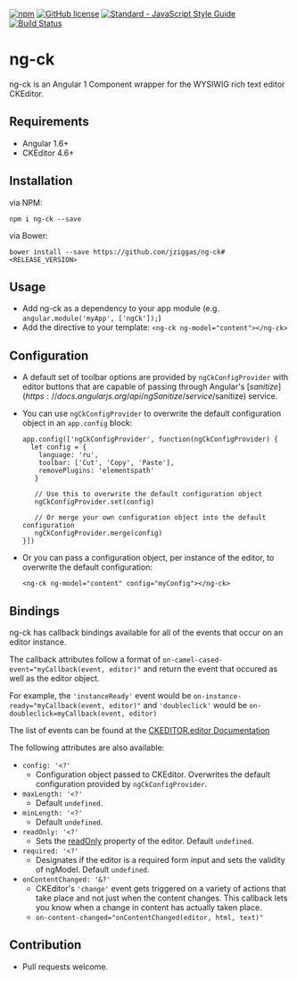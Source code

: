 [![npm](https://img.shields.io/npm/v/ng-ck.svg)](https://www.npmjs.com/package/ng-ck)
[![GitHub license](https://img.shields.io/badge/license-MIT-blue.svg)](https://raw.githubusercontent.com/jziggas/ng-ck/master/LICENSE)
[![Standard - JavaScript Style Guide](https://img.shields.io/badge/code%20style-standard-brightgreen.svg)](http://standardjs.com/)
[![Build Status](https://travis-ci.org/jziggas/ng-ck.svg?branch=master)](https://travis-ci.org/jziggas/ng-ck)

# ng-ck

ng-ck is an Angular 1 Component wrapper for the WYSIWIG rich text editor CKEditor.

## Requirements

- Angular 1.6+
- CKEditor 4.6+

## Installation

via NPM:

`npm i ng-ck --save`

via Bower:

`bower install --save https://github.com/jziggas/ng-ck#<RELEASE_VERSION>`

## Usage

- Add ng-ck as a dependency to your app module (e.g. `angular.module('myApp', ['ngCk']);`)
- Add the directive to your template: `<ng-ck ng-model="content"></ng-ck>`

## Configuration

- A default set of toolbar options are provided by `ngCkConfigProvider` with editor buttons that are capable of passing through Angular's [$sanitize](https://docs.angularjs.org/api/ngSanitize/service/$sanitize) service.
- You can use `ngCkConfigProvider` to overwrite the default configuration object in an `app.config` block:

  ```
  app.config(['ngCkConfigProvider', function(ngCkConfigProvider) {
    let config = {
      language: 'ru',
      toolbar: ['Cut', 'Copy', 'Paste'],
      removePlugins: 'elementspath'
     }
     
     // Use this to overwrite the default configuration object
     ngCkConfigProvider.set(config)
     
     // Or merge your own configuration object into the default configuration
     ngCkConfigProvider.merge(config)
  }])
  ```

- Or you can pass a configuration object, per instance of the editor, to overwrite the default configuration:

  ```
  <ng-ck ng-model="content" config="myConfig"></ng-ck>
  ```

## Bindings

ng-ck has callback bindings available for all of the events that occur on an editor instance.

The callback attributes follow a format of `on-camel-cased-event="myCallback(event, editor)"` and return the event that occured as well as the editor object.

For example, the `'instanceReady'` event would be `on-instance-ready="myCallback(event, editor)"` and `'doubleclick'` would be `on-doubleclick=myCallback(event, editor)`

The list of events can be found at the [CKEDITOR.editor Documentation](http://docs.ckeditor.com/#!/api/CKEDITOR.editor)

The following attributes are also available:

- `config: '<?'`
  - Configuration object passed to CKEditor. Overwrites the default configuration provided by `ngCkConfigProvider`.
- `maxLength: '<?'`
  - Default `undefined`.
- `minLength: '<?'`
  - Default `undefined`.
- `readOnly: '<?'`
  - Sets the [readOnly](http://docs.ckeditor.com/#!/api/CKEDITOR.editor-property-readOnly) property of the editor. Default `undefined`.
- `required: '<?'`
  - Designates if the editor is a required form input and sets the validity of ngModel. Default `undefined`.
- `onContentChanged: '&?'`
  - CKEditor's `'change'` event gets triggered on a variety of actions that take place and not just when the content changes. This callback lets you know when a change in content has actually taken place.
  - `on-content-changed="onContentChanged(editor, html, text)"`

## Contribution
- Pull requests welcome.
